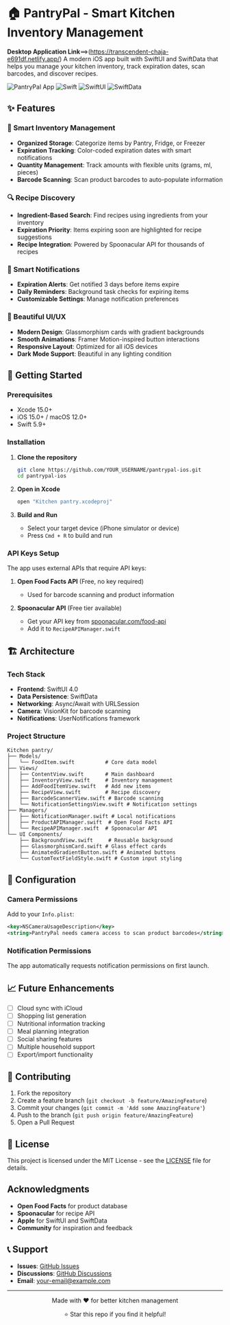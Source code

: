 # 🏠 PantryPal - Smart Kitchen Inventory Management

**Desktop Application Link**==>(https://transcendent-chaja-e691df.netlify.app/)
A modern iOS app built with SwiftUI and SwiftData that helps you manage your kitchen inventory, track expiration dates, scan barcodes, and discover recipes.

![PantryPal App](https://img.shields.io/badge/iOS-15.0+-blue.svg)
![Swift](https://img.shields.io/badge/Swift-5.9+-orange.svg)
![SwiftUI](https://img.shields.io/badge/SwiftUI-4.0+-green.svg)
![SwiftData](https://img.shields.io/badge/SwiftData-1.0+-purple.svg)


## ✨ Features

### 🥫 Smart Inventory Management
- **Organized Storage**: Categorize items by Pantry, Fridge, or Freezer
- **Expiration Tracking**: Color-coded expiration dates with smart notifications
- **Quantity Management**: Track amounts with flexible units (grams, ml, pieces)
- **Barcode Scanning**: Scan product barcodes to auto-populate information

### 🔍 Recipe Discovery
- **Ingredient-Based Search**: Find recipes using ingredients from your inventory
- **Expiration Priority**: Items expiring soon are highlighted for recipe suggestions
- **Recipe Integration**: Powered by Spoonacular API for thousands of recipes

### 🔔 Smart Notifications
- **Expiration Alerts**: Get notified 3 days before items expire
- **Daily Reminders**: Background task checks for expiring items
- **Customizable Settings**: Manage notification preferences

### 🎨 Beautiful UI/UX
- **Modern Design**: Glassmorphism cards with gradient backgrounds
- **Smooth Animations**: Framer Motion-inspired button interactions
- **Responsive Layout**: Optimized for all iOS devices
- **Dark Mode Support**: Beautiful in any lighting condition

## 🚀 Getting Started

### Prerequisites
- Xcode 15.0+
- iOS 15.0+ / macOS 12.0+
- Swift 5.9+

### Installation

1. **Clone the repository**
   ```bash
   git clone https://github.com/YOUR_USERNAME/pantrypal-ios.git
   cd pantrypal-ios
   ```

2. **Open in Xcode**
   ```bash
   open "Kitchen pantry.xcodeproj"
   ```

3. **Build and Run**
   - Select your target device (iPhone simulator or device)
   - Press `Cmd + R` to build and run

### API Keys Setup

The app uses external APIs that require API keys:

1. **Open Food Facts API** (Free, no key required)
   - Used for barcode scanning and product information

2. **Spoonacular API** (Free tier available)
   - Get your API key from [spoonacular.com/food-api](https://spoonacular.com/food-api)
   - Add it to `RecipeAPIManager.swift`

## 🏗️ Architecture

### Tech Stack
- **Frontend**: SwiftUI 4.0
- **Data Persistence**: SwiftData
- **Networking**: Async/Await with URLSession
- **Camera**: VisionKit for barcode scanning
- **Notifications**: UserNotifications framework

### Project Structure
```
Kitchen pantry/
├── Models/
│   └── FoodItem.swift          # Core data model
├── Views/
│   ├── ContentView.swift       # Main dashboard
│   ├── InventoryView.swift     # Inventory management
│   ├── AddFoodItemView.swift   # Add new items
│   ├── RecipeView.swift        # Recipe discovery
│   ├── BarcodeScannerView.swift # Barcode scanning
│   └── NotificationSettingsView.swift # Notification settings
├── Managers/
│   ├── NotificationManager.swift # Local notifications
│   ├── ProductAPIManager.swift  # Open Food Facts API
│   └── RecipeAPIManager.swift  # Spoonacular API
└── UI Components/
    ├── BackgroundView.swift     # Reusable background
    ├── GlassmorphismCard.swift # Glass effect cards
    ├── AnimatedGradientButton.swift # Animated buttons
    └── CustomTextFieldStyle.swift # Custom input styling
```


## 🔧 Configuration

### Camera Permissions
Add to your `Info.plist`:
```xml
<key>NSCameraUsageDescription</key>
<string>PantryPal needs camera access to scan product barcodes</string>
```

### Notification Permissions
The app automatically requests notification permissions on first launch.



## 📈 Future Enhancements

- [ ] Cloud sync with iCloud
- [ ] Shopping list generation
- [ ] Nutritional information tracking
- [ ] Meal planning integration
- [ ] Social sharing features
- [ ] Multiple household support
- [ ] Export/import functionality

## 🤝 Contributing

1. Fork the repository
2. Create a feature branch (`git checkout -b feature/AmazingFeature`)
3. Commit your changes (`git commit -m 'Add some AmazingFeature'`)
4. Push to the branch (`git push origin feature/AmazingFeature`)
5. Open a Pull Request

## 📄 License

This project is licensed under the MIT License - see the [LICENSE](LICENSE) file for details.

## Acknowledgments

- **Open Food Facts** for product database
- **Spoonacular** for recipe API
- **Apple** for SwiftUI and SwiftData
- **Community** for inspiration and feedback

## 📞 Support

- **Issues**: [GitHub Issues](https://github.com/YOUR_USERNAME/pantrypal-ios/issues)
- **Discussions**: [GitHub Discussions](https://github.com/YOUR_USERNAME/pantrypal-ios/discussions)
- **Email**: your-email@example.com

---

<div align="center">
  <p>Made with ❤️ for better kitchen management</p>
  <p>⭐ Star this repo if you find it helpful!</p>
</div>
